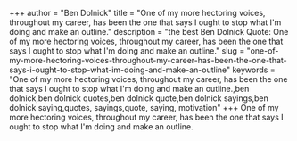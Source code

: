 +++
author = "Ben Dolnick"
title = "One of my more hectoring voices, throughout my career, has been the one that says I ought to stop what I'm doing and make an outline."
description = "the best Ben Dolnick Quote: One of my more hectoring voices, throughout my career, has been the one that says I ought to stop what I'm doing and make an outline."
slug = "one-of-my-more-hectoring-voices-throughout-my-career-has-been-the-one-that-says-i-ought-to-stop-what-im-doing-and-make-an-outline"
keywords = "One of my more hectoring voices, throughout my career, has been the one that says I ought to stop what I'm doing and make an outline.,ben dolnick,ben dolnick quotes,ben dolnick quote,ben dolnick sayings,ben dolnick saying,quotes, sayings,quote, saying, motivation"
+++
One of my more hectoring voices, throughout my career, has been the one that says I ought to stop what I'm doing and make an outline.

